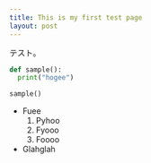 ```yaml
---
title: This is my first test page
layout: post
---
```


テスト。

```python
def sample():
  print("hogee")

sample()
```

 * Fuee
   1. Pyhoo
   2. Fyooo
   3. Foooo
 * Glahglah
   
